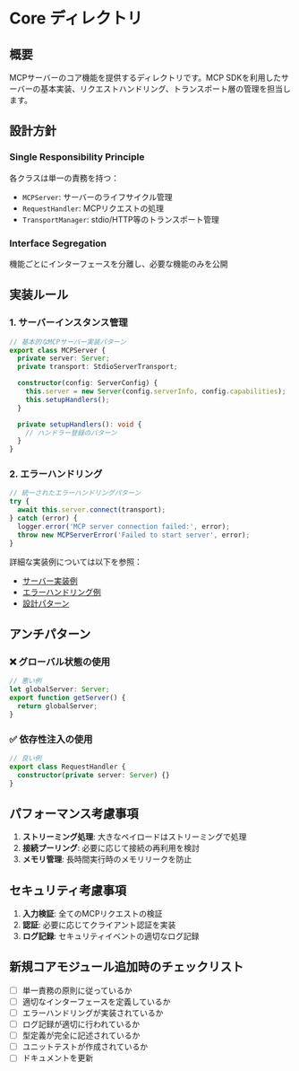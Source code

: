 # Core ディレクトリ

## 概要

MCPサーバーのコア機能を提供するディレクトリです。MCP SDKを利用したサーバーの基本実装、リクエストハンドリング、トランスポート層の管理を担当します。

## 設計方針

### Single Responsibility Principle

各クラスは単一の責務を持つ：
- `MCPServer`: サーバーのライフサイクル管理
- `RequestHandler`: MCPリクエストの処理
- `TransportManager`: stdio/HTTP等のトランスポート管理

### Interface Segregation

機能ごとにインターフェースを分離し、必要な機能のみを公開

## 実装ルール

### 1. サーバーインスタンス管理

```typescript
// 基本的なMCPサーバー実装パターン
export class MCPServer {
  private server: Server;
  private transport: StdioServerTransport;

  constructor(config: ServerConfig) {
    this.server = new Server(config.serverInfo, config.capabilities);
    this.setupHandlers();
  }

  private setupHandlers(): void {
    // ハンドラー登録のパターン
  }
}
```

### 2. エラーハンドリング

```typescript
// 統一されたエラーハンドリングパターン
try {
  await this.server.connect(transport);
} catch (error) {
  logger.error('MCP server connection failed:', error);
  throw new MCPServerError('Failed to start server', error);
}
```

詳細な実装例については以下を参照：
- [サーバー実装例](./docs/examples/server-setup.md)
- [エラーハンドリング例](./docs/examples/error-handling.md)
- [設計パターン](./docs/patterns/core-patterns.md)

## アンチパターン

### ❌ グローバル状態の使用

```typescript
// 悪い例
let globalServer: Server;
export function getServer() {
  return globalServer;
}
```

### ✅ 依存性注入の使用

```typescript
// 良い例
export class RequestHandler {
  constructor(private server: Server) {}
}
```

## パフォーマンス考慮事項

1. **ストリーミング処理**: 大きなペイロードはストリーミングで処理
2. **接続プーリング**: 必要に応じて接続の再利用を検討
3. **メモリ管理**: 長時間実行時のメモリリークを防止

## セキュリティ考慮事項

1. **入力検証**: 全てのMCPリクエストの検証
2. **認証**: 必要に応じてクライアント認証を実装
3. **ログ記録**: セキュリティイベントの適切なログ記録

## 新規コアモジュール追加時のチェックリスト

- [ ] 単一責務の原則に従っているか
- [ ] 適切なインターフェースを定義しているか
- [ ] エラーハンドリングが実装されているか
- [ ] ログ記録が適切に行われているか
- [ ] 型定義が完全に記述されているか
- [ ] ユニットテストが作成されているか
- [ ] ドキュメントを更新